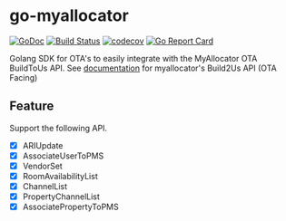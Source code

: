 # go-myallocator

[![GoDoc](https://godoc.org/github.com/appleboy/go-myallocator?status.svg)](https://godoc.org/github.com/appleboy/go-myallocator)
[![Build Status](http://drone.wu-boy.com/api/badges/appleboy/go-myallocator/status.svg)](http://drone.wu-boy.com/appleboy/go-myallocator)
[![codecov](https://codecov.io/gh/appleboy/go-myallocator/branch/master/graph/badge.svg)](https://codecov.io/gh/appleboy/go-myallocator)
[![Go Report Card](https://goreportcard.com/badge/github.com/appleboy/go-myallocator)](https://goreportcard.com/report/github.com/appleboy/go-myallocator)

Golang SDK for OTA's to easily integrate with the MyAllocator OTA BuildToUs API.
See [documentation](http://myallocator.github.io/apidocs/index.html) for myallocator's Build2Us API (OTA Facing)

## Feature

Support the following API.

* [x] ARIUpdate
* [x] AssociateUserToPMS
* [x] VendorSet
* [x] RoomAvailabilityList
* [x] ChannelList
* [x] PropertyChannelList
* [x] AssociatePropertyToPMS

